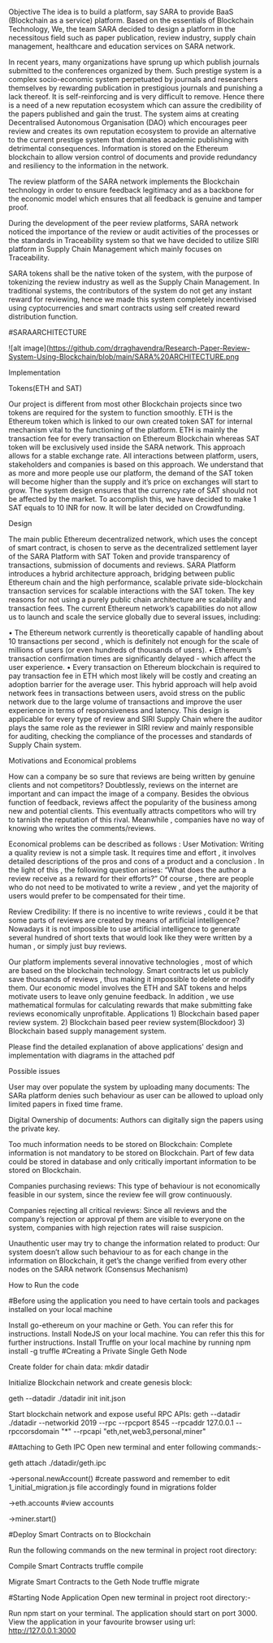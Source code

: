 

Objective The idea is to build a platform, say SARA to provide BaaS (Blockchain as a service) platform. Based on the essentials of Blockchain Technology, We, the team SARA decided to design a platform in the necessitous field such as paper publication, review industry, supply chain management, healthcare and education services on SARA network.

In recent years, many organizations have sprung up which publish journals submitted to the conferences organized by them. Such prestige system is a complex socio-economic system perpetuated by journals and researchers themselves by rewarding publication in prestigious journals and punishing a lack thereof. It is self-reinforcing and is very difficult to remove. Hence there is a need of a new reputation ecosystem which can assure the credibility of the papers published and gain the trust. The system aims at creating Decentralised Autonomous Organisation (DAO) which encourages peer review and creates its own reputation ecosystem to provide an alternative to the current prestige system that dominates academic publishing with detrimental consequences. Information is stored on the Ethereum blockchain to allow version control of documents and provide redundancy and resiliency to the information in the network.

The review platform of the SARA network implements the Blockchain technology in order to ensure feedback legitimacy and as a backbone for the economic model which ensures that all feedback is genuine and tamper proof.

During the development of the peer review platforms, SARA network noticed the importance of the review or audit activities of the processes or the standards in Traceability system so that we have decided to utilize SIRI platform in Supply Chain Management which mainly focuses on Traceability.

SARA tokens shall be the native token of the system, with the purpose of tokenizing the review industry as well as the Supply Chain Management. In traditional systems, the contributors of the system do not get any instant reward for reviewing, hence we made this system completely incentivised using cyptocurrencies and smart contracts using self created reward distribution function.

#SARAARCHITECTURE 

![alt image](https://github.com/drraghavendra/Research-Paper-Review-System-Using-Blockchain/blob/main/SARA%20ARCHITECTURE.png

Implementation

Tokens(ETH and SAT)

Our project is different from most other Blockchain projects since two tokens are required for the system to function smoothly. ETH is the Ethereum token which is linked to our own created token SAT for internal mechanism vital to the functioning of the platform. ETH is mainly the transaction fee for every transaction on Ethereum Blockchain whereas SAT token will be exclusively used inside the SARA network. This approach allows for a stable exchange rate. All interactions between platform, users, stakeholders and companies is based on this approach. We understand that as more and more people use our platform, the demand of the SAT token will become higher than the supply and it’s price on exchanges will start to grow. The system design ensures that the currency rate of SAT should not be affected by the market. To accomplish this, we have decided to make 1 SAT equals to 10 INR for now. It will be later decided on Crowdfunding.

Design

The main public Ethereum decentralized network, which uses the concept of smart contract, is chosen to serve as the decentralized settlement layer of the SARA Platform with SAT Token and provide transparency of transactions, submission of documents and reviews. SARA Platform introduces a hybrid architecture approach, bridging between public Ethereum chain and the high performance, scalable private side-blockchain transaction services for scalable interactions with the SAT token. The key reasons for not using a purely public chain architecture are scalability and transaction fees. The current Ethereum network’s capabilities do not allow us to launch and scale the service globally due to several issues, including:

• The Ethereum network currently is theoretically capable of handling about 10 transactions per second , which is definitely not enough for the scale of millions of users (or even hundreds of thousands of users).
• Ethereum’s transaction confirmation times are significantly delayed - which affect the user experience.
• Every transaction on Ethereum blockchain is required to pay transaction fee in ETH which most likely will be costly and creating an adoption barrier for the average user.
This hybrid approach will help avoid network fees in transactions between users, avoid stress on the public network due to the large volume of transactions and improve the user experience in terms of responsiveness and latency. This design is applicable for every type of review and SIRI Supply Chain where the auditor plays the same role as the reviewer in SIRI review and mainly responsible for auditing, checking the compliance of the processes and standards of Supply Chain system.

Motivations and Economical problems

How can a company be so sure that reviews are being written by genuine clients and not competitors? Doubtlessly, reviews on the internet are important and can impact the image of a company. Besides the obvious function of feedback, reviews affect the popularity of the business among new and potential clients. This eventually attracts competitors who will try to tarnish the reputation of this rival. Meanwhile , companies have no way of knowing who writes the comments/reviews.

Economical problems can be described as follows : User Motivation: Writing a quality review is not a simple task. It requires time and effort , it involves detailed descriptions of the pros and cons of a product and a conclusion . In the light of this , the following question arises: “What does the author a review receive as a reward for their efforts?” Of course , there are people who do not need to be motivated to write a review , and yet the majority of users would prefer to be compensated for their time.

Review Credibility: If there is no incentive to write reviews , could it be that some parts of reviews are created by means of artificial intelligence? Nowadays it is not impossible to use artificial intelligence to generate several hundred of short texts that would look like they were written by a human , or simply just buy reviews.

Our platform implements several innovative technologies , most of which are based on the blockchain technology. Smart contracts let us publicly save thousands of reviews , thus making it impossible to delete or modify them. Our economic model involves the ETH and SAT tokens and helps motivate users to leave only genuine feedback. In addition , we use mathematical formulas for calculating rewards that make submitting fake reviews economically unprofitable.
Applications 1) Blockchain based paper review system. 2) Blockchain based peer review system(Blockdoor) 3) Blockchain based supply management system.

Please find the detailed explanation of above applications' design and implementation with diagrams in the attached pdf 

Possible issues

User may over populate the system by uploading many documents: The SARa platform denies such behaviour as user can be allowed to upload only limited papers in fixed time frame.

Digital Ownership of documents: Authors can digitally sign the papers using the private key.

Too much information needs to be stored on Blockchain: Complete information is not mandatory to be stored on Blockchain. Part of few data could be stored in database and only critically important information to be stored on Blockchain.

Companies purchasing reviews: This type of behaviour is not economically feasible in our system, since the review fee will grow continuously.

Companies rejecting all critical reviews: Since all reviews and the company’s rejection or approval pf them are visible to everyone on the system, companies with high rejection rates will raise suspicion.

Unauthentic user may try to change the information related to product: Our system doesn’t allow such behaviour to as for each change in the information on Blockchain, it get’s the change verified from every other nodes on the SARA network (Consensus Mechanism)


How to Run the code 

#Before using the application you need to have certain tools and packages installed on your local machine

Install go-ethereum on your machine or Geth. You can refer this for instructions.
Install NodeJS on your local machine. You can refer this this for further instructions.
Install Truffle on your local machine by running npm install -g truffle
#Creating a Private Single Geth Node

Create folder for chain data: mkdir datadir

Initialize Blockchain network and create genesis block:

geth --datadir ./datadir init init.json

Start blockchain network and expose useful RPC APIs:
geth --datadir ./datadir --networkid 2019 --rpc --rpcport 8545 --rpcaddr 127.0.0.1 --rpccorsdomain "*" --rpcapi "eth,net,web3,personal,miner"

#Attaching to Geth IPC Open new terminal and enter following commands:-

geth attach ./datadir/geth.ipc

->personal.newAccount() #create password and remember to edit 1_initial_migration.js file accordingly found in migrations folder

->eth.accounts #view accounts

->miner.start()

#Deploy Smart Contracts on to Blockchain

Run the following commands on the new terminal in project root directory:

Compile Smart Contracts truffle compile

Migrate Smart Contracts to the Geth Node truffle migrate

#Starting Node Application Open new terminal in project root directory:-

Run npm start on your terminal. The application should start on port 3000. View the application in your favourite browser using url: http://127.0.0.1:3000




